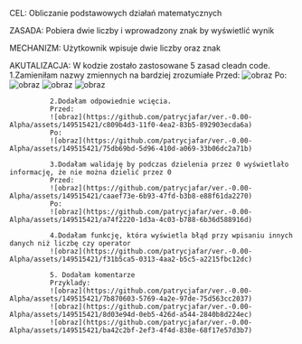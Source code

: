CEL: Obliczanie podstawowych działań matematycznych

ZASADA: Pobiera dwie liczby i wprowadzony znak by wyświetlić wynik

MECHANIZM: Użytkownik wpisuje dwie liczby oraz znak

AKUTALIZACJA: W kodzie zostało zastosowane 5 zasad cleadn code.
              1.Zamieniłam nazwy zmiennych na bardziej zrozumiałe
              Przed:
              ![obraz](https://github.com/patrycjafar/ver.-0.00-Alpha/assets/149515421/37fb87c5-c7a4-4676-9a7c-ecd918ac1bcd)
              Po:
              ![obraz](https://github.com/patrycjafar/ver.-0.00-Alpha/assets/149515421/61f5d58b-f47f-4851-a75a-7d8b196f1f8e)
              ![obraz](https://github.com/patrycjafar/ver.-0.00-Alpha/assets/149515421/5dfcf4bd-ffbb-4ddd-a8c0-65c53dd96f69)
              ![obraz](https://github.com/patrycjafar/ver.-0.00-Alpha/assets/149515421/8407d7c6-6cda-4f6e-a953-c678438332eb)

              2.Dodałam odpowiednie wcięcia.
              Przed:
              ![obraz](https://github.com/patrycjafar/ver.-0.00-Alpha/assets/149515421/c809b4d3-11f0-4ea2-83b5-892903ecda6a)
              Po:
              ![obraz](https://github.com/patrycjafar/ver.-0.00-Alpha/assets/149515421/75db69bd-5d96-410d-a069-33b06dc2a71b)

              3.Dodałam walidaję by podczas dzielenia przez 0 wyświetlało informację, że nie można dzielić przez 0
              Przed:
              ![obraz](https://github.com/patrycjafar/ver.-0.00-Alpha/assets/149515421/caaef73e-6b93-47fd-b3b8-e88f61da2270)
              Po:
              ![obraz](https://github.com/patrycjafar/ver.-0.00-Alpha/assets/149515421/a74f2220-1d3a-4c03-b788-6b36d588916d)

              4.Dodałam funkcję, która wyświetla błąd przy wpisaniu innych danych niż liczbę czy operator
              ![obraz](https://github.com/patrycjafar/ver.-0.00-Alpha/assets/149515421/f31b5ca5-0313-4aa2-b5c5-a2215fbc12dc)

              5. Dodałam komentarze
              Przyklady:
              ![obraz](https://github.com/patrycjafar/ver.-0.00-Alpha/assets/149515421/7b870603-5769-4a2e-97de-75d563cc2037)
              ![obraz](https://github.com/patrycjafar/ver.-0.00-Alpha/assets/149515421/8d03e94d-0eb5-426d-a544-2840b8d224ec)
              ![obraz](https://github.com/patrycjafar/ver.-0.00-Alpha/assets/149515421/ba42c2bf-2ef3-4f4d-838e-68f17e57d3b7)






              

